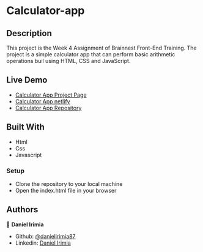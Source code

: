 # Calculator-app
## Description
This project is the Week 4 Assignment of Brainnest Front-End Training.
The project is a simple calculator app that can perform basic arithmetic operations buil using HTML, CSS and JavaScript.

## Live Demo

- [Calculator App Project Page](https://danielirimia87.github.io/calculator-app/)
- [Calculator App netlify](https://application-calculator-app.netlify.app/)
- [Calculator App Repository](https://github.com/DanielIrimia87/calculator-app)

## Built With

- Html
- Css
- Javascript


### Setup

- Clone the repository to your local machine
- Open the index.html file in your browser

## Authors

👤 **Daniel Irimia**

- Github: [@danielirimia87](https://github.com/DanielIrimia87)
- Linkedin: [Daniel Irimia](https://www.linkedin.com/in/irimia-daniel/)
 
